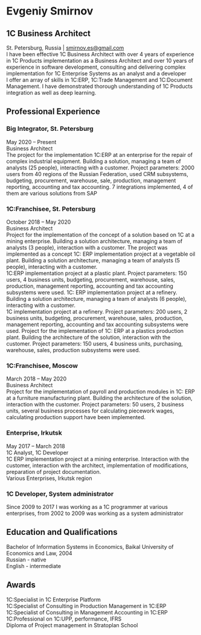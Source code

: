 # **Evgeniy Smirnov** <br/>
## 1С Business Architect<br/>
St. Petersburg, Russia | smirnov.es@gmail.com<br/>
I have been effective 1C Business Architect with over 4 years  of experience in 1C Products implementation as a Business Architect and over 10 years of experience in software development, consulting and delivering complex implementation for 1C Enterprise Systems as an analyst and a developer<br/>
I offer an array of skills in 1C:ERP, 1C:Trade Management and 1C:Document Management. I have demonstrated thorough understanding of 1C Products integration as well as deep learning.<br/>
## Professional Experience<br/>
### Big Integrator, St. Petersburg<br/>
May 2020 – Present<br/>
Business Architect<br/>
The project for the implementation 1C:ERP at an enterprise for the repair of complex industrial equipment. Building a solution, managing a team of analysts (25 people), interacting with a customer. Project parameters: 2000 users from 40 regions of the Russian Federation, used CRM subsystems, budgeting, procurement, warehouse, sale, production, management reporting, accounting and tax accounting. 7 integrations implemented, 4 of them are various solutions from SAP<br/>
### 1С:Franchisee, St. Petersburg<br/>
October 2018 – May 2020<br/>
Business Architect<br/>
Project for the implementation of the concept of a solution based on 1C at a mining enterprise. Building a solution architecture, managing a team of analysts (3 people), interaction with a customer. The project was implemented as a concept 1C: ERP implementation project at a vegetable oil plant. Building a solution architecture, managing a team of analysts (5 people), interacting with a customer. <br/>
1C:ERP implementation project at a plastic plant. Project parameters: 150 users, 4 business units, budgeting, procurement, warehouse, sales, production, management reporting, accounting and tax accounting subsystems were used. 1C: ERP implementation project at a refinery. Building a solution architecture, managing a team of analysts (6 people), interacting with a customer. <br/>
1C implementation project at a refinery. Project parameters: 200 users, 2 business units, budgeting, procurement, warehouse, sales, production, management reporting, accounting and tax accounting subsystems were used. Project for the implementation of 1C: ERP at a plastics production plant. Building the architecture of the solution, interaction with the customer. Project parameters: 150 users, 4 business units, purchasing, warehouse, sales, production subsystems were used.<br/>
### 1С:Franchisee, Moscow<br/>
March 2018 – May 2020<br/>
Business Architect<br/>
Project for the implementation of payroll and production modules in 1C: ERP at a furniture manufacturing plant. Building the architecture of the solution, interaction with the customer. Project parameters: 50 users, 2 business units, several business processes for calculating piecework wages, calculating production support have been implemented.<br/>
### Enterprise, Irkutsk<br/>
May 2017 – March 2018<br/>
1C Analyst, 1C Developer<br/>
1C ERP implementation project at a mining enterprise. Interaction with the customer, interaction with the architect, implementation of modifications, preparation of project documentation.<br/>
Various Enterprises, Irkutsk region<br/>
### 1C Developer, System administrator<br/>
Since 2009 to 2017 I was working as a 1C programmer at various enterprises, from 2002 to 2009 was working as a system administrator<br/>
## Education and Qualifications<br/>
Bachelor of Information Systems in Economics, Baikal University of Economics and Law, 2004<br/>
Russian - native</br>
English - intermediate</br>

## Awards<br/>
1C:Specialist in 1C Enterprise Platform<br/>
1C:Specialist of Consulting in Production Management in 1C:ERP<br/>
1C:Specialist of Consulting in Management Accounting in 1C:ERP<br/>
1C:Professional on 1C:UPP, performance, IFRS<br/>
Diploma of Project management in Stratoplan School<br/>
